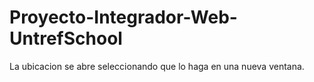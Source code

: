 # Proyecto-Integrador-Web-UntrefSchool
La ubicacion se abre seleccionando que lo haga en una nueva ventana.
